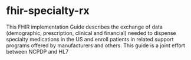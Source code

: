 # fhir-specialty-rx
This FHIR implementation Guide describes the exchange of data (demographic, prescription, clinical and financial) needed to dispense specialty medications in the US and enroll patients in related support programs offered by manufacturers and others. This guide is a joint effort between NCPDP and HL7
